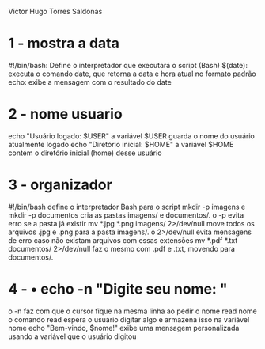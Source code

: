 Victor Hugo Torres Saldonas

# 1 - mostra a data 
#!/bin/bash: Define o interpretador que executará o script (Bash)
$(date): executa o comando date, que retorna a data e hora atual no formato padrão
echo: exibe a mensagem com o resultado do date

# 2 - nome usuario 
echo "Usuário logado: $USER"
a variável $USER guarda o nome do usuário atualmente logado
echo "Diretório inicial: $HOME"
a variável $HOME contém o diretório inicial (home) desse usuário


# 3 - organizador
#!/bin/bash
define o interpretador Bash para o script
mkdir -p imagens e mkdir -p documentos
cria as pastas imagens/ e documentos/.
o -p evita erro se a pasta já existir
mv *.jpg *.png imagens/ 2>/dev/null
move todos os arquivos .jpg e .png para a pasta imagens/.
o 2>/dev/null evita mensagens de erro caso não existam arquivos com essas extensões
mv *.pdf *.txt documentos/ 2>/dev/null
faz o mesmo com .pdf e .txt, movendo para documentos/.

# 4 - • echo -n "Digite seu nome: "
o -n faz com que o cursor fique na mesma linha ao pedir o nome
read nome
o comando read espera o usuário digitar algo e armazena isso na variável nome
echo "Bem-vindo, $nome!"
exibe uma mensagem personalizada usando a variável que o usuário digitou
